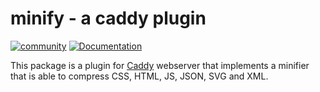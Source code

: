 # minify - a caddy plugin

[![community](https://img.shields.io/badge/community-forum-ff69b4.svg?style=flat-square)](https://forum.caddyserver.com)
[![Documentation](https://img.shields.io/badge/godoc-reference-blue.svg?style=flat-square)](http://godoc.org/github.com/hacdias/caddy-hugo)

This package is a plugin for [Caddy](https://caddyserver.com) webserver that implements a minifier that is able to compress CSS, HTML, JS, JSON, SVG and XML.
